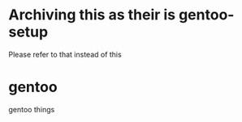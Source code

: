 # Archiving this as their is gentoo-setup
Please refer to that instead of this

# gentoo
gentoo things
